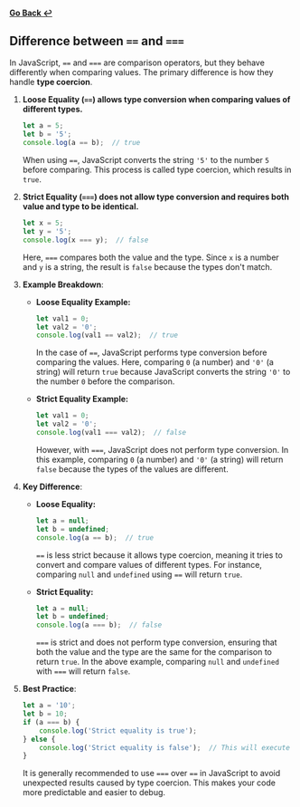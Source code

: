 #### [Go Back ↩](../README.md)

## Difference between `==` and `===`

In JavaScript, `==` and `===` are comparison operators, but they behave differently when comparing values. The primary difference is how they handle **type coercion**.

1. **Loose Equality (`==`) allows type conversion when comparing values of different types.**

    ```javascript
    let a = 5;
    let b = '5';
    console.log(a == b);  // true
    ```

    When using `==`, JavaScript converts the string `'5'` to the number `5` before comparing. This process is called type coercion, which results in `true`.

2. **Strict Equality (`===`) does not allow type conversion and requires both value and type to be identical.**

    ```javascript
    let x = 5;
    let y = '5';
    console.log(x === y);  // false
    ```

    Here, `===` compares both the value and the type. Since `x` is a number and `y` is a string, the result is `false` because the types don't match.

3. **Example Breakdown**:

    - **Loose Equality Example:**

        ```javascript
        let val1 = 0;
        let val2 = '0';
        console.log(val1 == val2);  // true
        ```

        In the case of `==`, JavaScript performs type conversion before comparing the values. Here, comparing `0` (a number) and `'0'` (a string) will return `true` because JavaScript converts the string `'0'` to the number `0` before the comparison.

    - **Strict Equality Example:**

        ```javascript
        let val1 = 0;
        let val2 = '0';
        console.log(val1 === val2);  // false
        ```

        However, with `===`, JavaScript does not perform type conversion. In this example, comparing `0` (a number) and `'0'` (a string) will return `false` because the types of the values are different.

4. **Key Difference**:

    - **Loose Equality:**

        ```javascript
        let a = null;
        let b = undefined;
        console.log(a == b);  // true
        ```

        `==` is less strict because it allows type coercion, meaning it tries to convert and compare values of different types. For instance, comparing `null` and `undefined` using `==` will return `true`.

    - **Strict Equality:**

        ```javascript
        let a = null;
        let b = undefined;
        console.log(a === b);  // false
        ```

        `===` is strict and does not perform type conversion, ensuring that both the value and the type are the same for the comparison to return `true`. In the above example, comparing `null` and `undefined` with `===` will return `false`.

5. **Best Practice**:

    ```javascript
    let a = '10';
    let b = 10;
    if (a === b) {
        console.log('Strict equality is true');
    } else {
        console.log('Strict equality is false');  // This will execute
    }
    ```

    It is generally recommended to use `===` over `==` in JavaScript to avoid unexpected results caused by type coercion. This makes your code more predictable and easier to debug.
